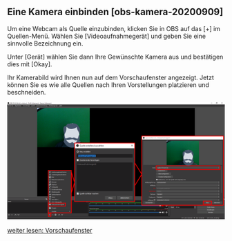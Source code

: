 ## Eine Kamera einbinden [obs-kamera-20200909]

Um eine Webcam als Quelle einzubinden, klicken Sie in OBS auf das [+] im Quellen-Menü. Wählen Sie [Videoaufnahmegerät] und geben Sie eine sinnvolle Bezeichnung ein.

Unter [Gerät] wählen Sie dann Ihre Gewünschte Kamera aus und bestätigen dies mit [Okay].

Ihr Kamerabild wird Ihnen nun auf dem Vorschaufenster angezeigt. Jetzt können Sie es wie alle Quellen nach Ihren Vorstellungen platzieren und beschneiden.

![](kamera-einbinden.png)

[weiter lesen: Vorschaufenster](#obs-anordnung-20200909)
